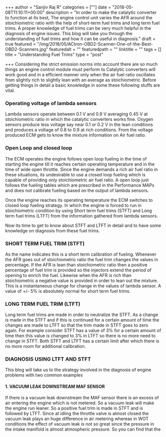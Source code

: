 +++
author = "Sanjiv Raj R"
categories = [""]
date = "2018-05-08T11:10:11+00:00"
description = "In order to make the catalytic converter to function at its best, The engine control unit varies the AFR around the stoichiometric ratio with the help of short-term fuel trims and long term fuel trims. A proper knowledge of fuel trims can be very much helpful in the diagnosis of engine issues. This blog will take you through the understanding of fuel trims and how it can be useful in diagnosis."
draft = true
featured = "/img/2018/05/ACtron-OBD2-Scanner-One-of-the-Best-OBD2-Scanners.jpg"
featuredalt = ""
featuredpath = ""
linktitle = ""
tags = []
title = "Understanding Fuel Trims"
type = "post"

+++
Considering the strict emission norms into account there are so much things an engine control module must perform to Catalytic converters will work good and in a efficient manner only when the air fuel ratio oscillates from slightly rich to slightly lean with an average as stoichiometric. Before getting things in detail a basic knowledge in some these following stuffs are vital.

### Operating voltage of lambda sensors

Lambda sensors operate between 0.1 V and 0.9 V averaging 0.45 V at stoichiometric ratio in which the catalytic converters works fine. Oxygen sensors produce less voltage say near 0.1 or 0.2 V in the lean conditions and produces a voltage of 0.8 to 0.9 at rich conditions. From the voltage produced ECM gets to know the mixture information on Air fuel ratio.

### Open Loop and closed loop

The ECM operates the engine follows open loop fueling in the time of starting the engine till it reaches certain operating temperature and in the time of wide open throttle. Since the engine demands a rich air fuel ratio in these situations, its undesirable to use a closed loop fueling which is capable of providing only stoichiometric air fuel ratio. A open loop just follows the fueling tables which are prescribed in the Performance MAPs and does not calibrate fueling based on the output of lambda sensors.

Once the engine reaches its operating temperature the ECM switches to closed loop fueling strategy. In which the engine is forced to run in stoichiometric condition by using Short term fuel trims (STFT) and Long term fuel trims (LTFT) from the information gathered from lambda sensors.

Now its time to get to know about STFT and LTFT in detail and to have some knowledge on diagnosis from these fuel trims.

### SHORT TERM FUEL TRIM (STFT)

As the name indicates this is a short term calibration of fueling. Whenever the AFR goes out of stoichiometric ratio the fuel trim changes the values in percentage. If the AFR is lean than stoichiometric ratio then a positive percentage of fuel trim is provided so the injectors extend the period of opening to enrich the fuel. Likewise when the AFR is rich than stoichiometric a negative value is provided in order to lean out the mixture. This is a instantaneous change for change in the values of lambda sensor. A value of  +/- 5% is absolutely normal for short term fuel trims.

### LONG TERM FUEL TRIM (LTFT)

Long term fuel trims are made in order to neutralize the STFT. As a change is made in the STFT and if this is continued for a certain amount of time the changes are made to LTFT so that the trim made in STFT goes to zero again. For example consider STFT has a value of 3% for a certain amount of time then this value is changed to 3% in LTFT so there is no more need to change in STFT. Both STFT and LTFT has a certain limit after which there is no more room for additional calibration.

### DIAGNOSIS USING LTFT AND STFT

This blog will take us to the strategy involved in the diagnosis of engine problems with two common examples

#### 1. VACUUM LEAK DOWNSTREAM MAF SENSOR

If there is a vacuum leak downstream the MAF sensor there is an excess of air entering the engine which is not metered. So a vacuum leak will make the engine run leaner. So a positive fuel trim is made in STFT and is followed by LTFT. Since at idling the throttle valve is almost closed the vacuum leak plays an huge difference in air metering whereas in WOT conditions the effect of vacuum leak is not so great since the pressure in the intake manifold is almost atmospheric pressure. So you can find that the 